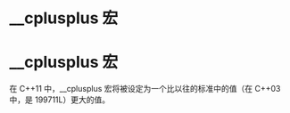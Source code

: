 # \_\_cplusplus 宏

# __cplusplus 宏

在 C++11 中，__cplusplus 宏将被设定为一个比以往的标准中的值（在 C++03 中，是 199711L）更大的值。
